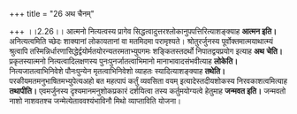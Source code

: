 +++
title = "26 अथ चैनम्"

+++
।।2.26।। आत्मनो नित्यत्वस्य प्रागेव
सिद्धत्वादुत्तरश्लोकानुपपत्तिरित्याशङ्क्याह **आत्मन इति।**
अनित्यत्वमिति च्छेदः शाक्यानां लोकायतानां वा मतमिदमा परामृश्यते।
श्रोतुरर्जुनस्य पूर्वोक्तमात्मयाथात्म्यं श्रुत्वापि
तस्मिन्निर्धारणासिद्धेर्द्वयोर्मतयोरन्यतरमताभ्युपगमः शङ्कितस्तदर्थो
निपातद्वयप्रयोग इत्याह **अथ** **चेति।** प्रकृतस्यात्मनो
नित्यत्वादिलक्षणस्य पुनःपुनर्जातत्वाभिमानो मानाभावादसंभवीत्याह
**लोकेति।** नित्यजातत्वाभिनिवेशे पौनःपुन्येन मृतत्वाभिनिवेशो व्याहतः
स्यादित्याशङ्क्याह **तथेति।** परकीयमतमनुभाषितमभ्युपेत्यअहो बत महत्पापं
कर्तुं व्यवसिता वयम् इत्यादेस्तदीयशोकस्य निरवकाशत्वमित्याह
**तथापीति।** एवमर्जुनस्य दृश्यमानमनुशोकप्रकारं दर्शयित्वा तस्य
कर्तुमयोग्यत्वे हेतुमाह **जन्मवत इति।** जन्मवतो नाशो नाशवतश्च
जन्मेत्येताववश्यंभाविनौ मिथो व्याप्ताविति योजना।  
